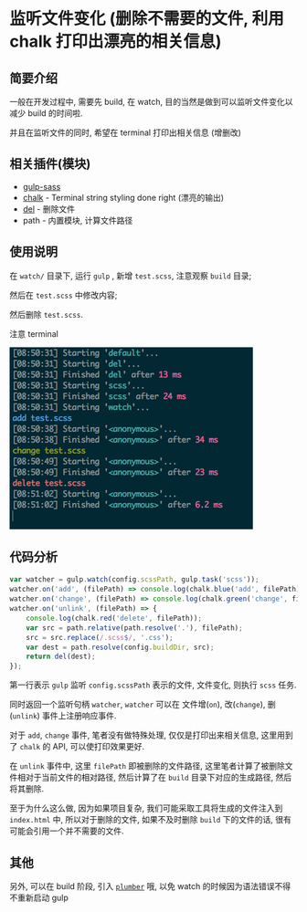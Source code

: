 # 监听文件变化 (删除不需要的文件, 利用 chalk 打印出漂亮的相关信息)

## 简要介绍

一般在开发过程中, 需要先 build, 在 watch, 目的当然是做到可以监听文件变化以减少 build 的时间啦.

并且在监听文件的同时, 希望在 terminal 打印出相关信息 (增删改)


## 相关插件(模块)

+ [gulp-sass](https://github.com/dlmanning/gulp-sass)
+ [chalk](https://github.com/chalk/chalk) - Terminal string styling done right (漂亮的输出)
+ [del](https://github.com/sindresorhus/del) - 删除文件
+ path - 内置模块, 计算文件路径

## 使用说明

在 `watch/` 目录下, 运行 `gulp` , 新增 `test.scss`, 注意观察 `build` 目录;

然后在 `test.scss` 中修改内容;

然后删除 `test.scss`.

注意 terminal

![terminal](./terminal.png)

## 代码分析

```javascript
var watcher = gulp.watch(config.scssPath, gulp.task('scss'));
watcher.on('add', (filePath) => console.log(chalk.blue('add', filePath)));
watcher.on('change', (filePath) => console.log(chalk.green('change', filePath)));
watcher.on('unlink', (filePath) => {
    console.log(chalk.red('delete', filePath));
    var src = path.relative(path.resolve('.'), filePath);
    src = src.replace(/.scss$/, '.css');
    var dest = path.resolve(config.buildDir, src);
    return del(dest);
});
```

第一行表示 `gulp` 监听 `config.scssPath` 表示的文件, 文件变化, 则执行 `scss` 任务.

同时返回一个监听句柄 `watcher`, `watcher` 可以在 文件增(`on`), 改(`change`), 删(`unlink`) 事件上注册响应事件.

对于 `add`, `change` 事件, 笔者没有做特殊处理, 仅仅是打印出来相关信息, 这里用到了 `chalk` 的 API, 可以使打印效果更好.

在 `unlink` 事件中, 这里 `filePath` 即被删除的文件路径, 这里笔者计算了被删除文件相对于当前文件的相对路径, 然后计算了在 `build` 目录下对应的生成路径, 然后将其删除.

至于为什么这么做, 因为如果项目复杂, 我们可能采取工具将生成的文件注入到 `index.html` 中, 所以对于删除的文件, 如果不及时删除 `build` 下的文件的话, 很有可能会引用一个并不需要的文件.


## 其他

另外, 可以在 build 阶段, 引入 [`plumber`](../plumber) 哦, 以免 watch 的时候因为语法错误不得不重新启动 gulp